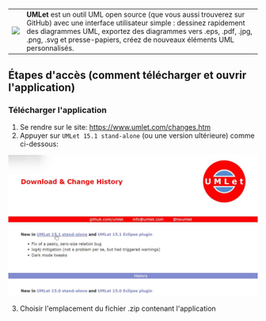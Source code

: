 <table width="100%"  style="border:0 solid white; width:100%;">
  <tr>
    <td><img src="https://www.umlet.com/pic/umlet_logo.svg" width="350"></td>
    <td> <b>UMLet</b> est un outil UML open source (que vous aussi trouverez sur GitHub) avec une interface utilisateur simple : dessinez rapidement des diagrammes UML, exportez des diagrammes vers .eps, .pdf, .jpg, .png, .svg et presse-papiers, créez de nouveaux éléments UML personnalisés.</td>
    
  </tr>

</table>

<h2>Étapes d'accès (comment télécharger et ouvrir l'application)</h2>


<h3>Télécharger l'application</h3>

1. Se rendre sur le site: https://www.umlet.com/changes.htm
2. Appuyer sur `UMLet 15.1 stand-alone` (ou une version ultérieure) comme ci-dessous:  

![screen_télécharge](./pour_tutos/umlet/umlet_telecharge.png)
  
3. Choisir l'emplacement du fichier .zip contenant l'application

